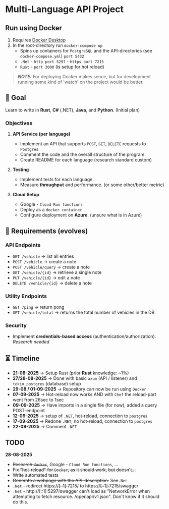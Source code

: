 # Multi-Language API Project

## Run using Docker
1. Requires [Docker Desktop](https://www.docker.com/products/docker-desktop/)
2. In the root-directory run `docker-compose up`
   * Spins up containers for `PostgreSQL` and the API-directories (see `docker-compose.yml`) `port 5432`
   * `.Net` - `http port 5297` - `https port 7215`
   * `Rust` - `port 3000` (is setup for hot reload)

> **_NOTE:_**  For deploying Docker makes sence, but for development running some kind of 'watch' on the project would be better.

## 🎯 Goal
Learn to write in **Rust**, **C#** (.NET), **Java**, and **Python**.  (Initial plan)

### Objectives
1. **API Service (per language)**
   - Implement an API that supports `POST`, `GET`, `DELETE` requests to `Postgres`
   - Comment the code and the overall structure of the program
   - Create README for each language (research standard custom)

2. **Testing**
   - Implement tests for each language.
   - Measure **throughput** and performance. (or some other/better metric)

3. **Cloud Setup**
   - Google - `Cloud Run functions`
   - Deploy as a `docker container`
   - Configure deployment on **Azure**. (unsure what is in Azure)



## 📌 Requirements (evolves)

### API Endpoints
- `GET /vehicle` → list all entries
- `POST /vehicle` → create a note
- `POST /vehicle/query` → create a note
- `GET /vehicle/{id}` → retrieve a single note
- `PUT /vehicle/{id}` → edit a note
- `DELETE /vehicle/{id}` → delete a note


### Utility Endpoints
- `GET /ping` → return pong
- `GET /vehicle/total` → returns the total number of vehicles in the DB  

### Security
- Implement **credentials-based access** (authentication/authorization). _Research needed_


## ⏳ Timeline
- **21-08-2025** → Setup Rust (prior **Rust** knowledge: ~1%)
- **27/28-08-2025** → Done with basic `axum` (API / listener) and `tokio_postgres` (database) setup
- **29-08 / 01-09-2025** → Repository can now be run using `Docker`
- **07-09-2025** → Hot-reload now works AND with `Chef` the reload-part went from 26sec to 1sec
- **09-09-2025** → Have imports in a single file (for now), added a query POST-endpoint
- **12-09-2025** → setup of `.NET`, hot-reload, connection to `postgres`
- **17-09-2025** → Redone `.NET`, no hot-reload, connection to `postgres`
- **22-09-2025** → Comment `.NET`


## TODO
**28-08-2025**

<!-- Easy🟢, Medium🟡, Hard🔴 -->
- ~~Research `docker`~~, Google - `Cloud Run functions`, ...
- ~~Fix "hot-reload" for `Docker`, as it should work, but doesn't...~~
- Write automated tests
- ~~Generate a webpage with the API-description.~~ See`.Net`
- ~~`.Net` - redirect https://[::1]:7215/ to https://[::1]:7215/swagger~~
- `.Net` - http://[::1]:5297/swagger can't load as "NetworkError when attempting to fetch resource. /openapi/v1.json". Don't know if it should do this.
<!-- ~~ abc ~~ -->
